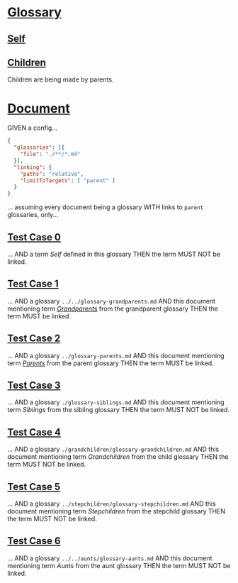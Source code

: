 # [Glossary](#glossary)

## [Self](#self)

## [Children](#children)

Children are being made by parents.

# [Document](#document)

GIVEN a config...

```json
{
  "glossaries": [{
    "file": "./**/*.md"
  }],
  "linking": {
    "paths": "relative",
    "limitToTargets": [ "parent" ]
  }
}
```

... assuming every document being a glossary
WITH links to `parent` glossaries, only...

## [Test Case 0](#test-case-0)

... AND a term *Self* defined in this glossary
THEN the term MUST NOT be linked.

## [Test Case 1](#test-case-1)

... AND a glossary `../../glossary-grandparents.md`
AND this document mentioning term *[Grandparents][1]* from the grandparent glossary
THEN the term MUST be linked.

## [Test Case 2](#test-case-2)

... AND a glossary `../glossary-parents.md`
AND this document mentioning term *[Parents][2]* from the parent glossary
THEN the term MUST be linked.

## [Test Case 3](#test-case-3)

... AND a glossary `./glossary-siblings.md`
AND this document mentioning term *Siblings* from the sibling glossary
THEN the term MUST NOT be linked.

## [Test Case 4](#test-case-4)

... AND a glossary `./grandchildren/glossary-grandchildren.md`
AND this document mentioning term *Grandchildren* from the child glossary
THEN the term MUST NOT be linked.

## [Test Case 5](#test-case-5)

... AND a glossary `../stepchildren/glossary-stepchildren.md`
AND this document mentioning term *Stepchildren* from the stepchild glossary
THEN the term MUST NOT be linked.

## [Test Case 6](#test-case-6)

... AND a glossary `../../aunts/glossary-aunts.md`
AND this document mentioning term *Aunts* from the aunt glossary
THEN the term MUST NOT be linked.

[1]: ../../glossary-grandparents.md#grandparents "Grandparents of a child are the parents of a child's parents and aunts or uncles."

[2]: ../glossary-parents.md#parents "Parents of a person gave birth to that person."
